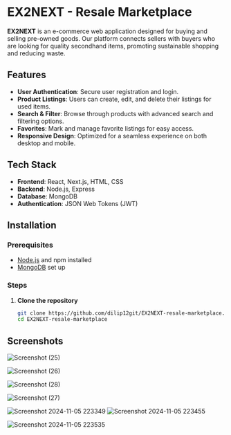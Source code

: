 # EX2NEXT - Resale Marketplace

**EX2NEXT** is an e-commerce web application designed for buying and selling pre-owned goods. Our platform connects sellers with buyers who are looking for quality secondhand items, promoting sustainable shopping and reducing waste.


## Features

- **User Authentication**: Secure user registration and login.
- **Product Listings**: Users can create, edit, and delete their listings for used items.
- **Search & Filter**: Browse through products with advanced search and filtering options.
- **Favorites**: Mark and manage favorite listings for easy access.
- **Responsive Design**: Optimized for a seamless experience on both desktop and mobile.

## Tech Stack

- **Frontend**: React, Next.js, HTML, CSS
- **Backend**: Node.js, Express
- **Database**: MongoDB
- **Authentication**: JSON Web Tokens (JWT)


## Installation

### Prerequisites

- [Node.js](https://nodejs.org/) and npm installed
- [MongoDB](https://www.mongodb.com/) set up

### Steps

1. **Clone the repository**
   ```bash
   git clone https://github.com/dilip12git/EX2NEXT-resale-marketplace.git
   cd EX2NEXT-resale-marketplace
## Screenshots

![Screenshot (25)](https://github.com/user-attachments/assets/3ca26f59-0760-4d8c-9a7b-a704af808845)

![Screenshot (26)](https://github.com/user-attachments/assets/56d11dfd-b395-4895-9cc7-f7f896e4f2b3)


![Screenshot (28)](https://github.com/user-attachments/assets/425bc67a-9b45-4c33-8245-8b329c14dcae)

![Screenshot (27)](https://github.com/user-attachments/assets/77666340-64b3-4ca1-8a1b-6034590308eb)


![Screenshot 2024-11-05 223349](https://github.com/user-attachments/assets/da258005-3795-4b37-89b2-0eadbd1edf04)
![Screenshot 2024-11-05 223455](https://github.com/user-attachments/assets/54fa6667-8948-4fbf-a4a3-a03ea4a5a53f)

![Screenshot 2024-11-05 223535](https://github.com/user-attachments/assets/a2bfec7f-cdde-4a5e-b5a8-55b582431134)


